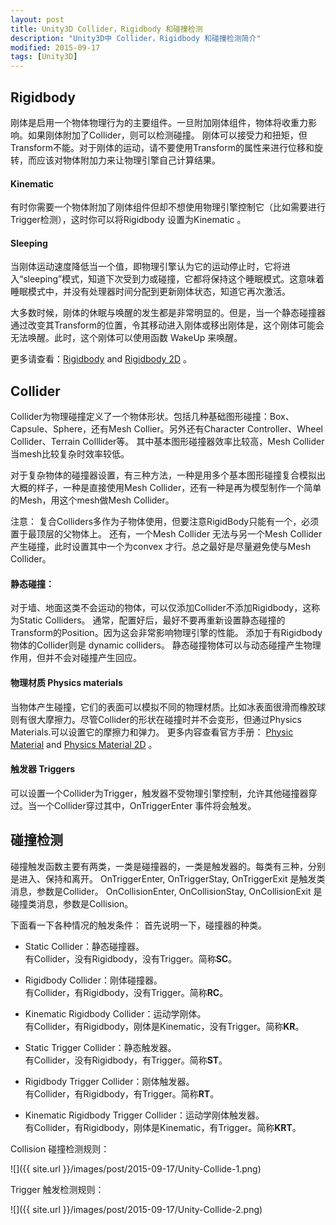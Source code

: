 ```yaml
---
layout: post
title: Unity3D Collider，Rigidbody 和碰撞检测
description: "Unity3D中 Collider，Rigidbody 和碰撞检测简介"
modified: 2015-09-17
tags: [Unity3D]
---
```


## Rigidbody
 
刚体是启用一个物体物理行为的主要组件。一旦附加刚体组件，物体将收重力影响。如果刚体附加了Collider，则可以检测碰撞。
刚体可以接受力和扭矩，但Transform不能。对于刚体的运动，请不要使用Transform的属性来进行位移和旋转，而应该对物体附加力来让物理引擎自己计算结果。

#### Kinematic 
有时你需要一个物体附加了刚体组件但却不想使用物理引擎控制它（比如需要进行Trigger检测），这时你可以将Rigidbody 设置为Kinematic 。
	
#### Sleeping  
当刚体运动速度降低当一个值，即物理引擎认为它的运动停止时，它将进入“sleeping”模式，知道下次受到力或碰撞，它都将保持这个睡眠模式。这意味着睡眠模式中，并没有处理器时间分配到更新刚体状态，知道它再次激活。

大多数时候，刚体的休眠与唤醒的发生都是非常明显的。但是，当一个静态碰撞器通过改变其Transform的位置，令其移动进入刚体或移出刚体是，这个刚体可能会无法唤醒。此时，这个刚体可以使用函数 WakeUp 来唤醒。

更多请查看：[Rigidbody](http://docs.unity3d.com/Manual/class-Rigidbody.html) and [Rigidbody 2D](http://docs.unity3d.com/Manual/class-Rigidbody2D.html) 。
	
	
## Collider

Collider为物理碰撞定义了一个物体形状。包括几种基础图形碰撞：Box、Capsule、Sphere，还有Mesh Collier。另外还有Character Controller、Wheel Collider、Terrain Colllider等。
其中基本图形碰撞器效率比较高，Mesh Collider当mesh比较复杂时效率较低。

对于复杂物体的碰撞器设置，有三种方法，一种是用多个基本图形碰撞复合模拟出大概的样子，一种是直接使用Mesh Collider，还有一种是再为模型制作一个简单的Mesh，用这个mesh做Mesh Collider。

注意：
复合Colliders多作为子物体使用，但要注意RigidBody只能有一个，必须置于最顶层的父物体上。
还有，一个Mesh Collider 无法与另一个Mesh Collider产生碰撞，此时设置其中一个为convex 才行。总之最好是尽量避免使与Mesh Collider。

#### 静态碰撞：
  对于墙、地面这类不会运动的物体，可以仅添加Collider不添加Rigidbody，这称为Static Colliders。
  通常，配置好后，最好不要再重新设置静态碰撞的Transform的Position。因为这会非常影响物理引擎的性能。
  添加于有Rigidbody物体的Collider则是 dynamic colliders。
  静态碰撞物体可以与动态碰撞产生物理作用，但并不会对碰撞产生回应。
	
#### 物理材质 Physics materials
  当物体产生碰撞，它们的表面可以模拟不同的物理材质。比如冰表面很滑而橡胶球则有很大摩擦力。尽管Collider的形状在碰撞时并不会变形，但通过Physics Materials.可以设置它的摩擦力和弹力。
  更多内容查看官方手册： [Physic Material](http://docs.unity3d.com/Manual/class-PhysicMaterial.html
) and [Physics Material 2D](http://docs.unity3d.com/Manual/class-PhysicsMaterial2D.html) 。
	
#### 触发器 Triggers
  可以设置一个Collider为Trigger，触发器不受物理引擎控制，允许其他碰撞器穿过。当一个Collider穿过其中，OnTriggerEnter 事件将会触发。
	
	
## 碰撞检测

碰撞触发函数主要有两类，一类是碰撞器的，一类是触发器的。每类有三种，分别是进入、保持和离开。
OnTriggerEnter, OnTriggerStay, OnTriggerExit 是触发类消息，参数是Collider。
OnCollisionEnter, OnCollisionStay, OnCollisionExit 是碰撞类消息，参数是Collision。

下面看一下各种情况的触发条件：
首先说明一下，碰撞器的种类。

- Static Collider：静态碰撞器。<br>
    有Collider，没有Rigidbody，没有Trigger。简称**SC**。
    
- Rigidbody Collider：刚体碰撞器。<br>
    有Collider，有Rigidbody，没有Trigger。简称**RC**。

- Kinematic Rigidbody Collider：运动学刚体。<br>
    有Collider，有Rigidbody，刚体是Kinematic，没有Trigger。简称**KR**。

- Static Trigger Collider：静态触发器。<br>
    有Collider，没有Rigidbody，有Trigger。简称**ST**。

- Rigidbody Trigger Collider：刚体触发器。<br>
    有Collider，有Rigidbody，有Trigger。简称**RT**。

- Kinematic Rigidbody Trigger Collider：运动学刚体触发器。<br>
    有Collider，有Rigidbody，刚体是Kinematic，有Trigger。简称**KRT**。
	
    
Collision 碰撞检测规则：

![]({{ site.url }}/images/post/2015-09-17/Unity-Collide-1.png)

Trigger 触发检测规则：

![]({{ site.url }}/images/post/2015-09-17/Unity-Collide-2.png)